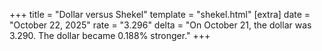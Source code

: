 +++
title = "Dollar versus Shekel"
template = "shekel.html"
[extra]
date = "October 22, 2025"
rate = "3.296"
delta = "On October 21, the dollar was 3.290. The dollar became 0.188% stronger."
+++
